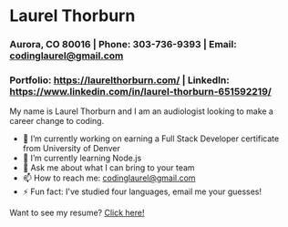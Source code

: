 # **Laurel Thorburn**

### Aurora, CO 80016 | Phone: 303-736-9393 | Email: codinglaurel@gmail.com

### Portfolio: https://laurelthorburn.com/ | LinkedIn: https://www.linkedin.com/in/laurel-thorburn-651592219/

My name is Laurel Thorburn and I am an audiologist looking to make a career change to coding.

- 🔭 I’m currently working on earning a Full Stack Developer certificate from University of Denver
- 🌱 I’m currently learning Node.js
- 💬 Ask me about what I can bring to your team
- 📫 How to reach me: codinglaurel@gmail.com
- ⚡ Fun fact: I've studied four languages, email me your guesses!

Want to see my resume? [Click here!](https://drive.google.com/file/d/1PCDEbj6nRjaNaSe_1KquX8zwYbSCFZ1V/view?usp=sharing)
